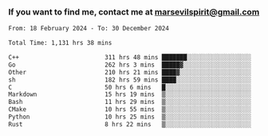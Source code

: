 ### If you want to find me, contact me at marsevilspirit@gmail.com

<!--
**marsevilspirit/marsevilspirit** is a ✨ _special_ ✨ repository because its `README.md` (this file) appears on your GitHub profile.

Here are some ideas to get you started:

- 🔭 I’m currently working on ...
- 🌱 I’m currently learning ...
- 👯 I’m looking to collaborate on ...
- 🤔 I’m looking for help with ...
- 💬 Ask me about ...
- 📫 How to reach me: ...
- 😄 Pronouns: ...
- ⚡ Fun fact: ...
-->
<!--START_SECTION:waka-->

```txt
From: 18 February 2024 - To: 30 December 2024

Total Time: 1,131 hrs 38 mins

C++                        311 hrs 48 mins ███████░░░░░░░░░░░░░░░░░░   27.55 %
Go                         262 hrs 3 mins  █████▓░░░░░░░░░░░░░░░░░░░   23.16 %
Other                      210 hrs 21 mins ████▓░░░░░░░░░░░░░░░░░░░░   18.59 %
sh                         182 hrs 59 mins ████░░░░░░░░░░░░░░░░░░░░░   16.17 %
C                          50 hrs 6 mins   █░░░░░░░░░░░░░░░░░░░░░░░░   04.43 %
Markdown                   15 hrs 19 mins  ▒░░░░░░░░░░░░░░░░░░░░░░░░   01.35 %
Bash                       11 hrs 29 mins  ▒░░░░░░░░░░░░░░░░░░░░░░░░   01.02 %
CMake                      10 hrs 55 mins  ▒░░░░░░░░░░░░░░░░░░░░░░░░   00.96 %
Python                     10 hrs 25 mins  ▒░░░░░░░░░░░░░░░░░░░░░░░░   00.92 %
Rust                       8 hrs 22 mins   ▒░░░░░░░░░░░░░░░░░░░░░░░░   00.74 %
```

<!--END_SECTION:waka-->
